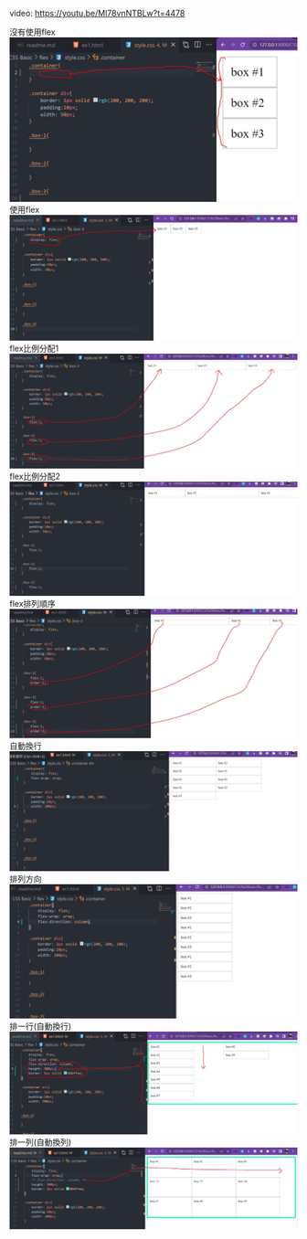 video:
https://youtu.be/Ml78vnNTBLw?t=4478

沒有使用flex
![display_without_flex](./snapshot/1_display_without_flex.JPG)
使用flex
![display_flex](./snapshot/2_display_flex.JPG)
flex比例分配1
![display_flex_flex1_1_1](./snapshot/3_display_flex_flex1_1_1.JPG)
flex比例分配2
![display_flex_flex1_2_1](./snapshot/4_display_flex_flex1_2_1.JPG)
flex排列順序
![display_flex_order](./snapshot/5_display_flex_order.JPG)
自動換行
![display_flex_wrap](./snapshot/6_flex_wrap.JPG)
排列方向
![display_flex_direction](./snapshot/7_flex_direction.JPG)
排一行(自動換行)
![display_flex_rowwise](./snapshot/8_flex_direction_one_column.JPG)
排一列(自動換列)
![display_flex_columnwise](./snapshot/9_flex_direction_one_row.JPG)